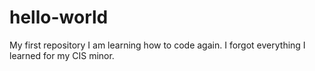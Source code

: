 # hello-world
My first repository
I am learning how to code again. I forgot everything I learned for my CIS minor.
